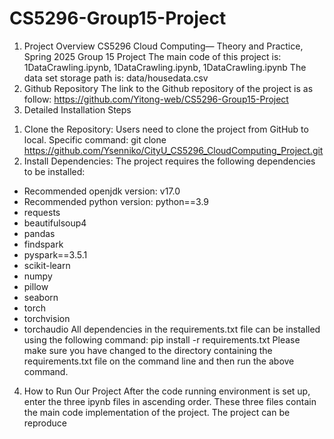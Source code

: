 # CS5296-Group15-Project
1. Project Overview
CS5296 Cloud Computing— Theory and Practice, Spring 2025 Group 15 Project
The main code of this project is: 1DataCrawling.ipynb, 1DataCrawling.ipynb, 1DataCrawling.ipynb
The data set storage path is: data/housedata.csv
2. Github Repository
The link to the Github repository of the project is as follow:
https://github.com/Yitong-web/CS5296-Group15-Project
3. Detailed Installation Steps
1) Clone the Repository: Users need to clone the project from GitHub to local. Specific command:
git clone https://github.com/Ysenniko/CityU_CS5296_CloudComputing_Project.git
2) Install Dependencies: The project requires the following dependencies to be installed:
- Recommended openjdk version: v17.0
- Recommended python version: python==3.9
- requests
- beautifulsoup4
- pandas
- findspark
- pyspark==3.5.1
- scikit-learn
- numpy
- pillow
- seaborn
- torch
- torchvision
- torchaudio
All dependencies in the requirements.txt file can be installed using the following command:
pip install -r requirements.txt
Please make sure you have changed to the directory containing the requirements.txt file on the command
line and then run the above command.
4. How to Run Our Project
After the code running environment is set up, enter the three ipynb files in ascending order. These three files contain the main code implementation of the project. The project can be reproduce
